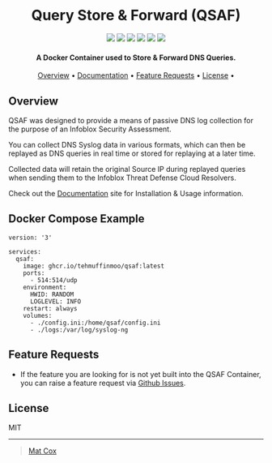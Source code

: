 <h1 align="center">
  <br>
  <!--<a href=""><img src="" alt="Markdownify" width="200"></a>-->
  <br>
  Query Store & Forward (QSAF)
  <br>
</h1>

<p align="center">
  <a href="https://github.com/TehMuffinMoo/qsaf"><img src="https://img.shields.io/github/v/release/TehMuffinMoo/qsaf.svg?label=Github Release"></a>
  <a href="https://github.com/TehMuffinMoo/qsaf"><img src="https://img.shields.io/github/languages/code-size/TehMuffinMoo/qsaf.svg?label=Code%20Size"></a>
  <a href="https://raw.githubusercontent.com/TehMuffinMoo/qsaf/main/LICENSE"><img src="https://img.shields.io/github/license/TehMuffinMoo/qsaf?label=License"></a>
  <a href="https://github.com/TehMuffinMoo/qsaf/releases"><img src="https://img.shields.io/github/release-date/tehmuffinmoo/qsaf?label=Latest%20Release"></a>
  <a href="https://qsaf.readthedocs.io"><img src="https://img.shields.io/readthedocs/qsaf?label=Docs"></a>
  <a href="https://www.codefactor.io/repository/github/tehmuffinmoo/qsaf"><img src="https://www.codefactor.io/repository/github/tehmuffinmoo/qsaf/badge"></a>
</p>

<h4 align="center">A Docker Container used to Store & Forward DNS Queries.</h4>

<p align="center">
  <a href="#overview">Overview</a> •
  <a href="https://qsaf.readthedocs.io" target="_blank">Documentation</a> •
  <a href="#key-features">Feature Requests</a> •
  <a href="#license">License</a> •
</p>

## Overview
QSAF was designed to provide a means of passive DNS log collection for the purpose of an Infoblox Security Assessment.

You can collect DNS Syslog data in various formats, which can then be replayed as DNS queries in real time or stored for replaying at a later time.

Collected data will retain the original Source IP during replayed queries when sending them to the Infoblox Threat Defense Cloud Resolvers.

Check out the <a href="https://qsaf.readthedocs.io" target="_blank">Documentation</a> site for Installation & Usage information.

## Docker Compose Example
```
version: '3'

services:
  qsaf:
    image: ghcr.io/tehmuffinmoo/qsaf:latest
    ports:
      - 514:514/udp
    environment:
      HWID: RANDOM
      LOGLEVEL: INFO
    restart: always
    volumes:
      - ./config.ini:/home/qsaf/config.ini
      - ./logs:/var/log/syslog-ng
```

## Feature Requests

* If the feature you are looking for is not yet built into the QSAF Container, you can raise a feature request via [Github Issues](https://github.com/TehMuffinMoo/qsaf/issues).

## License

MIT

---

> [Mat Cox]()
